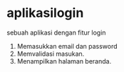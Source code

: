 # aplikasilogin
sebuah aplikasi dengan fitur login

1. Memasukkan email dan password
2. Memvalidasi masukan.
3. Menampilkan halaman beranda.
